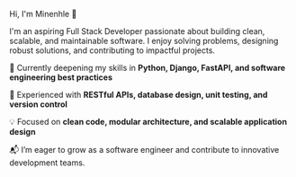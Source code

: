 Hi, I'm Minenhle 👋

I'm an aspiring Full Stack Developer passionate about building clean, scalable, and maintainable software.
I enjoy solving problems, designing robust solutions, and contributing to impactful projects.

🌱 Currently deepening my skills in **Python, Django, FastAPI, and software engineering best practices**

💬 Experienced with **RESTful APIs, database design, unit testing, and version control**

💡 Focused on **clean code, modular architecture, and scalable application design**

📬 I’m eager to grow as a software engineer and contribute to innovative development teams.
